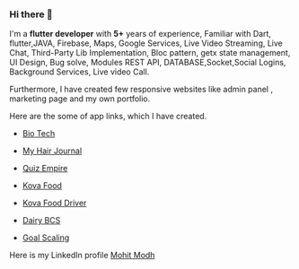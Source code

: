 ### Hi there 👋

I'm a **flutter developer** with **5+** years of experience,
Familiar with Dart, flutter,JAVA, Firebase, Maps, Google Services, Live Video Streaming, Live Chat, Third-Party Lib Implementation, Bloc pattern, getx state management, UI Design, Bug solve, Modules REST API, DATABASE,Socket,Social Logins, Background Services, Live video Call.

Furthermore, I have created few responsive websites like admin panel , marketing page and my own portfolio.

Here are the some of app links, which I have created.

- [Bio Tech](https://play.google.com/store/apps/details?id=com.biotech.biotechvision)

- [My Hair Journal](https://play.google.com/store/apps/details?id=com.vipdivas.myhairjournal)

- [Quiz Empire](https://www.capermint.com/project/quiz-empire/)

- [Kova Food](https://play.google.com/store/apps/details?id=com.kovacustomer)

- [Kova Food Driver](https://play.google.com/store/apps/details?id=com.kovafooddriver)

- [Dairy BCS](https://play.google.com/store/apps/details?id=com.dairyrobotics.dairybcs)

- [Goal Scaling](https://play.google.com/store/apps/details?id=com.wmu.goalscaling)

Here is my LinkedIn profile
[Mohit Modh](https://www.linkedin.com/in/mohit-modh-740a24132/)
